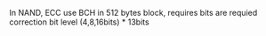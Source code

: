 In NAND, ECC use BCH
in 512 bytes block, requires bits are requied correction bit level (4,8,16bits) * 13bits